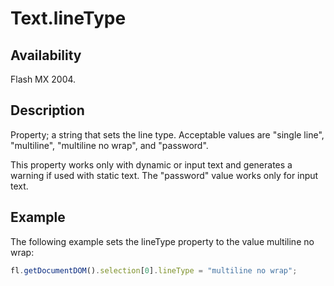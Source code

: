 # Text.lineType

## Availability

Flash MX 2004.

## Description

Property; a string that sets the line type. Acceptable values are "single line", "multiline", "multiline no wrap", and "password".

This property works only with dynamic or input text and generates a warning if used with static text. The "password"
value works only for input text.

## Example

The following example sets the lineType property to the value multiline no wrap:

```javascript
fl.getDocumentDOM().selection[0].lineType = "multiline no wrap";
```

